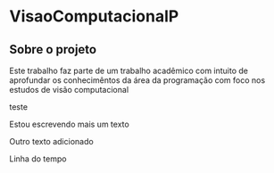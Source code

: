 # VisaoComputacionalP

## Sobre o projeto
<p>Este trabalho faz parte de um trabalho acadêmico com intuito de aprofundar os conhecimêntos da área da programação com foco nos estudos de visão computacional</p>

teste

Estou escrevendo mais um texto

Outro texto adicionado

Linha do tempo 